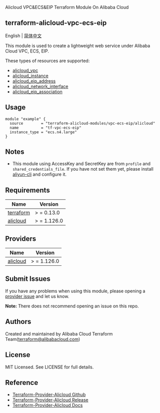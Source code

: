 Alicloud VPC&ECS&EIP Terraform Module On Alibaba Cloud

terraform-alicloud-vpc-ecs-eip
---

English | [简体中文](README-CN.md)

This module is used to create a lightweight web service under Alibaba Cloud VPC, ECS, EIP.

These types of resources are supported:

* [alicloud_vpc](https://registry.terraform.io/providers/aliyun/alicloud/latest/docs/resources/vpc)
* [alicloud_instance](https://registry.terraform.io/providers/aliyun/alicloud/latest/docs/resources/instance)
* [alicloud_eip_address](https://registry.terraform.io/providers/aliyun/alicloud/latest/docs/resources/eip_address)
* [alicloud_network_interface](https://registry.terraform.io/providers/aliyun/alicloud/latest/docs/resources/network_interface)
* [alicloud_eip_association](https://registry.terraform.io/providers/aliyun/alicloud/latest/docs/resources/eip_association)

## Usage

```hcl
module "example" {
  source        = "terraform-alicloud-modules/vpc-ecs-eip/alicloud"
  name          = "tf-vpc-ecs-eip"
  instance_type = "ecs.n4.large"
}
```

## Notes

* This module using AccessKey and SecretKey are from `profile` and `shared_credentials_file`. If you have not set them
  yet, please install [aliyun-cli](https://github.com/aliyun/aliyun-cli#installation) and configure it.

## Requirements

| Name | Version |
|------|---------|
| <a name="requirement_terraform"></a> [terraform](#requirement\_terraform) | > = 0.13.0 |
| <a name="requirement_alicloud"></a> [alicloud](#requirement\_alicloud) | > = 1.126.0 |

## Providers

| Name | Version |
|------|---------|
| <a name="provider_alicloud"></a> [alicloud](#provider\_alicloud) | > = 1.126.0 |

## Submit Issues

If you have any problems when using this module, please opening
a [provider issue](https://github.com/aliyun/terraform-provider-alicloud/issues/new) and let us know.

**Note:** There does not recommend opening an issue on this repo.

## Authors

Created and maintained by Alibaba Cloud Terraform Team(terraform@alibabacloud.com)

## License

MIT Licensed. See LICENSE for full details.

## Reference

* [Terraform-Provider-Alicloud Github](https://github.com/aliyun/terraform-provider-alicloud)
* [Terraform-Provider-Alicloud Release](https://releases.hashicorp.com/terraform-provider-alicloud/)
* [Terraform-Provider-Alicloud Docs](https://registry.terraform.io/providers/aliyun/alicloud/latest/docs)

